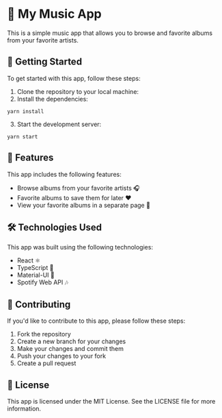 # 🎵 My Music App

This is a simple music app that allows you to browse and favorite albums from your favorite artists.

## 🚀 Getting Started

To get started with this app, follow these steps:

1. Clone the repository to your local machine:
2. Install the dependencies:

```
yarn install
```

3. Start the development server:

```
yarn start
```

## 🎉 Features

This app includes the following features:

- Browse albums from your favorite artists 🎧
- Favorite albums to save them for later ❤️
- View your favorite albums in a separate page 📖

## 🛠️ Technologies Used

This app was built using the following technologies:

- React ⚛️
- TypeScript 🦕
- Material-UI 🎨
- Spotify Web API 🎶

## 🤝 Contributing

If you'd like to contribute to this app, please follow these steps:

1. Fork the repository
2. Create a new branch for your changes
3. Make your changes and commit them
4. Push your changes to your fork
5. Create a pull request

## 📝 License

This app is licensed under the MIT License. See the LICENSE file for more information.
